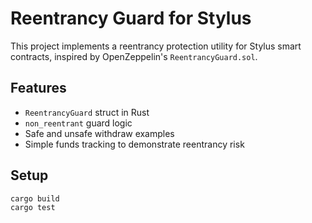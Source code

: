 # Reentrancy Guard for Stylus

This project implements a reentrancy protection utility for Stylus smart contracts,
inspired by OpenZeppelin's `ReentrancyGuard.sol`.

## Features

- `ReentrancyGuard` struct in Rust
- `non_reentrant` guard logic
- Safe and unsafe withdraw examples
- Simple funds tracking to demonstrate reentrancy risk

## Setup

```bash
cargo build
cargo test
